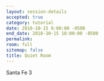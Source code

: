 ```yaml
---
layout: session-details
accepted: true
category: tutorial
date: 2018-10-15 8:00:00 -0500
end_date: 2018-10-15 18:00:00 -0500
permalink:
room: full
sitemap: false
title: Quiet Room
---
```

Santa Fe 3
